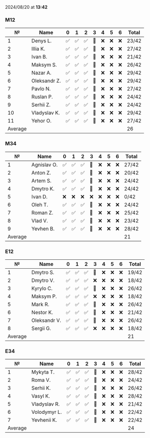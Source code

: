 2024/08/20 at **13:42**
### M12
|№|Name|0|1|2|3|4|5|6|Total|
|-----|-----|-----|-----|-----|-----|-----|-----|-----|-----|
|1|Denys L.|✅|✅|✅|🔄|❌|❌|❌|23/42|
|2|Illia K.|✅|✅|✅|🔄|❌|❌|❌|27/42|
|3|Ivan B.|✅|✅|✅|🔄|❌|❌|❌|21/42|
|4|Maksym S.|✅|✅|✅|🔄|❌|❌|❌|26/42|
|5|Nazar A.|✅|✅|✅|🔄|❌|❌|❌|29/42|
|6|Oleksandr Z.|✅|✅|✅|🔄|❌|❌|❌|29/42|
|7|Pavlo N.|✅|✅|✅|🔄|❌|❌|❌|27/42|
|8|Ruslan P.|✅|✅|✅|🔄|❌|❌|❌|24/42|
|9|Serhii Z.|✅|✅|✅|🔄|❌|❌|❌|24/42|
|10|Vladyslav K.|✅|✅|✅|🔄|❌|❌|❌|29/42|
|11|Yehor O.|✅|✅|✅|🔄|❌|❌|❌|27/42|
|Average|||||||||26|
### M34
|№|Name|0|1|2|3|4|5|6|Total|
|-----|-----|-----|-----|-----|-----|-----|-----|-----|-----|
|1|Agnislav O.|✅|✅|✅|🔄|❌|❌|❌|27/42|
|2|Anton Z.|✅|✅|✅|🔄|❌|❌|❌|20/42|
|3|Artem S.|✅|✅|✅|🔄|❌|❌|❌|24/42|
|4|Dmytro K.|✅|✅|✅|🔄|❌|❌|❌|24/42|
|5|Ivan D.|❌|❌|❌|❌|❌|❌|❌|0/42|
|6|Oleh T.|✅|✅|✅|🔄|❌|❌|❌|24/42|
|7|Roman Z.|✅|✅|✅|🔄|❌|❌|❌|25/42|
|8|Vlad V.|✅|✅|✅|🔄|❌|❌|❌|23/42|
|9|Yevhen B.|✅|✅|✅|🔄|❌|❌|❌|28/42|
|Average|||||||||21|
### E12
|№|Name|0|1|2|3|4|5|6|Total|
|-----|-----|-----|-----|-----|-----|-----|-----|-----|-----|
|1|Dmytro S.|✅|✅|✅|🔄|❌|❌|❌|19/42|
|2|Dmytro V.|✅|✅|✅|❌|❌|❌|❌|18/42|
|3|Kyrylo C.|✅|✅|✅|🔄|❌|❌|❌|26/42|
|4|Maksym P.|✅|✅|✅|❌|❌|❌|❌|18/42|
|5|Mark R.|✅|✅|✅|🔄|❌|❌|❌|26/42|
|6|Nestor K.|✅|✅|✅|🔄|❌|❌|❌|21/42|
|7|Oleksandr V.|✅|✅|✅|🔄|❌|❌|❌|26/42|
|8|Sergii G.|✅|✅|✅|❌|❌|❌|❌|18/42|
|Average|||||||||21|
### E34
|№|Name|0|1|2|3|4|5|6|Total|
|-----|-----|-----|-----|-----|-----|-----|-----|-----|-----|
|1|Mykyta T.|✅|✅|✅|🔄|❌|❌|❌|28/42|
|2|Roma V.|✅|✅|✅|🔄|❌|❌|❌|24/42|
|3|Serhii K.|✅|✅|✅|🔄|❌|❌|❌|26/42|
|4|Vasyl K.|✅|✅|✅|🔄|❌|❌|❌|28/42|
|5|Vladyslav R.|✅|✅|✅|🔄|❌|❌|❌|21/42|
|6|Volodymyr L.|✅|✅|✅|🔄|❌|❌|❌|22/42|
|7|Yevhenii K.|✅|✅|✅|🔄|❌|❌|❌|22/42|
|Average|||||||||24|
